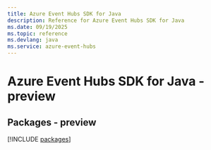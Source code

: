 ```yaml
---
title: Azure Event Hubs SDK for Java
description: Reference for Azure Event Hubs SDK for Java
ms.date: 09/19/2025
ms.topic: reference
ms.devlang: java
ms.service: azure-event-hubs
---
```

# Azure Event Hubs SDK for Java - preview
## Packages - preview
[!INCLUDE [packages](event-hubs-index.md)]